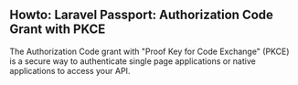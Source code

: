 Howto: Laravel Passport: Authorization Code Grant with PKCE
---

The Authorization Code grant with "Proof Key for Code Exchange" (PKCE) is a secure way to authenticate single page applications or native applications to access your API.
